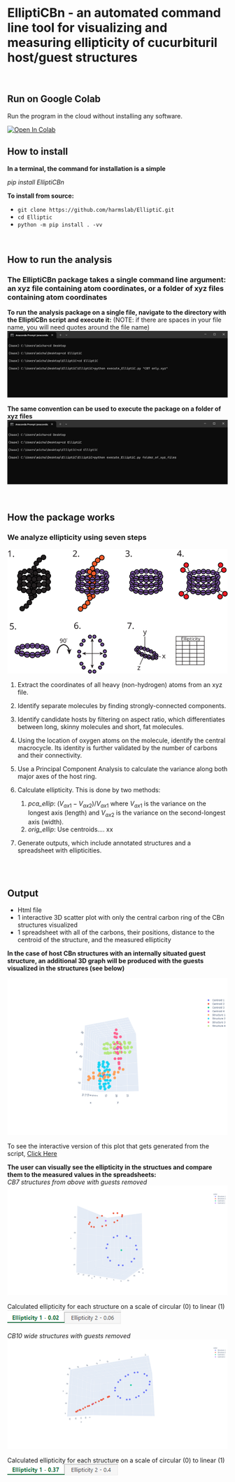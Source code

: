 # ElliptiCBn - an automated command line tool for visualizing and measuring ellipticity of cucurbituril host/guest structures

<br />

## Run on Google Colab
Run the program in the cloud without installing any software. 

<a href="https://githubtocolab.com/harmsm/ElliptiC/blob/main/notebooks/ElliptiCBn.ipynb" target="_parent"><img src="https://colab.research.google.com/assets/colab-badge.svg" alt="Open In Colab"/></a>


## How to install
**In a terminal, the command for installation is a simple**

_pip install ElliptiCBn_

**To install from source:**

* `git clone https://github.com/harmslab/ElliptiC.git`
* `cd Elliptic`
* `python -m pip install . -vv`

<br />

## How to run the analysis
### The ElliptiCBn package takes a single command line argument: an xyz file containing atom coordinates, or a folder of xyz files containing atom coordinates

**To run the analysis package on a single file, navigate to the directory with the ElliptiCBn script and execute it:**
(NOTE: if there are spaces in your file name, you will need quotes around the file name)
![](images/single_file.png)


**The same convention can be used to execute the package on a folder of xyz files**
![](images/folder_test.png)
    
<br />

## How the package works
### We analyze ellipticity using seven steps
![](images/pipeline_image.svg)

1. Extract the coordinates of all heavy (non-hydrogen) atoms from an xyz file. 

2. Identify separate molecules by finding strongly-connected components. 

3. Identify candidate hosts by filtering on aspect ratio, which differentiates between long, skinny molecules and short, fat molecules. 

4. Using the location of oxygen atoms on the molecule, identify the central macrocycle. Its identity is further validated by the number of carbons and their connectivity. 
4. Use a Principal Component Analysis to calculate the variance along both major axes of the host ring. 
6. Calculate ellipticity. This is done by two methods:
   1.  *pca_ellip*: $(V_{ax1}-V_{ax2})/V_{ax1}$ where $V_{ax1}$ is the variance on the longest axis (length) and $V_{ax2}$​​ is the variance on the second-longest axis (width).  
   2. *orig_ellip*: Use centroids.... xx 
7. Generate outputs, which include annotated structures and a spreadsheet with ellipticities. 

<br />
<br />

## Output

* Html file
* 1 interactive 3D scatter plot with only the central carbon ring of the CBn structures visualized
* 1 spreadsheet with all of the carbons, their positions, distance to the centroid of the structure, and the measured ellipticity

**In the case of host CBn structures with an internally situated guest structure, an additional 3D graph will be produced with the guests visualized in the structures (see below)**

![](images/testing_cbn_interactive.png)

To see the interactive version of this plot that gets generated from the script, [Click Here](https://plotly.com/~Mshavlik/63/)

**The user can visually see the ellipticity in the structues and compare them to the measured values in the spreadsheets:**                 
_CB7 structures from above with guests removed_
![](images/CB7_circular.png)

Calculated ellipticity for each structure on a scale of circular (0) to linear (1)  
![](images/circular_ellipticity.png)


_CB10 wide structures with guests removed_
![](images/ellipsoid_example.png)

Calculated ellipticity for each structure on a scale of circular (0) to linear (1)  
![](images/ellipse_ellipticity.png)

